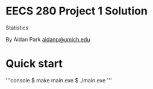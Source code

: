 EECS 280 Project 1 Solution
===========================
Statistics

By Aidan Park <aidanp@umich.edu>

# Quick start
'''console
$ make main.exe
$ ./main.exe
'''